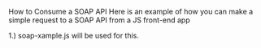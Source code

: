 How to Consume a SOAP API
    Here is an example of how you can make a simple request to a SOAP API from a JS front-end app

1.) soap-xample.js will be used for this.